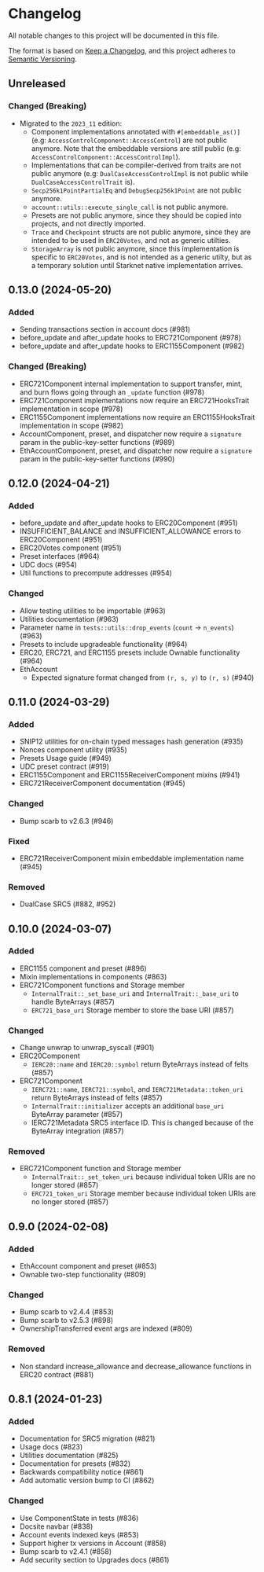 <!-- markdownlint-disable MD024 -->
# Changelog

All notable changes to this project will be documented in this file.

The format is based on [Keep a Changelog](https://keepachangelog.com/en/1.1.0/),
and this project adheres to [Semantic Versioning](https://semver.org/spec/v2.0.0.html).

## Unreleased

### Changed (Breaking)

- Migrated to the `2023_11` edition:
  - Component implementations annotated with `#[embeddable_as()]` (e.g: `AccessControlComponent::AccessControl`) are not public anymore. Note that the embeddable versions are still public (e.g: `AccessControlComponent::AccessControlImpl`).
  - Implementations that can be compiler-derived from traits are not public anymore (e.g: `DualCaseAccessControlImpl` is not public while `DualCaseAccessControlTrait` is).
  - `Secp256k1PointPartialEq` and `DebugSecp256k1Point` are not public anymore.
  - `account::utils::execute_single_call` is not public anymore.
  - Presets are not public anymore, since they should be copied into projects, and not directly imported.
  - `Trace` and `Checkpoint` structs are not public anymore, since they are intended to be used in `ERC20Votes`, and not as generic utilties.
  - `StorageArray` is not public anymore, since this implementation is specific to `ERC20Votes`, and is not intended as a generic utilty, but as a temporary solution until Starknet native implementation arrives.

## 0.13.0 (2024-05-20)

### Added

- Sending transactions section in account docs (#981)
- before_update and after_update hooks to ERC721Component (#978)
- before_update and after_update hooks to ERC1155Component (#982)

### Changed (Breaking)

- ERC721Component internal implementation to support transfer, mint, and burn flows going through an `_update` function (#978)
- ERC721Component implementations now require an ERC721HooksTrait implementation in scope (#978)
- ERC1155Component implementations now require an ERC1155HooksTrait implementation in scope (#982)
- AccountComponent, preset, and dispatcher now require a `signature` param in the public-key-setter functions (#989)
- EthAccountComponent, preset, and dispatcher now require a `signature` param in the public-key-setter functions (#990)

## 0.12.0 (2024-04-21)

### Added

- before_update and after_update hooks to ERC20Component (#951)
- INSUFFICIENT_BALANCE and INSUFFICIENT_ALLOWANCE errors to ERC20Component (#951)
- ERC20Votes component (#951)
- Preset interfaces (#964)
- UDC docs (#954)
- Util functions to precompute addresses (#954)

### Changed

- Allow testing utilities to be importable (#963)
- Utilities documentation (#963)
- Parameter name in `tests::utils::drop_events` (`count` -> `n_events`) (#963)
- Presets to include upgradeable functionality (#964)
- ERC20, ERC721, and ERC1155 presets include Ownable functionality (#964)
- EthAccount
  - Expected signature format changed from `(r, s, y)` to `(r, s)` (#940)

## 0.11.0 (2024-03-29)

### Added

- SNIP12 utilities for on-chain typed messages hash generation (#935)
- Nonces component utility (#935)
- Presets Usage guide (#949)
- UDC preset contract (#919)
- ERC1155Component and ERC1155ReceiverComponent mixins (#941)
- ERC721ReceiverComponent documentation (#945)

### Changed

- Bump scarb to v2.6.3 (#946)

### Fixed

- ERC721ReceiverComponent mixin embeddable implementation name (#945)

### Removed

- DualCase SRC5 (#882, #952)

## 0.10.0 (2024-03-07)

### Added

- ERC1155 component and preset (#896)
- Mixin implementations in components (#863)
- ERC721Component functions and Storage member
  - `InternalTrait::_set_base_uri` and `InternalTrait::_base_uri` to handle ByteArrays (#857)
  - `ERC721_base_uri` Storage member to store the base URI (#857)

### Changed

- Change unwrap to unwrap_syscall (#901)
- ERC20Component
  - `IERC20::name` and `IERC20::symbol` return ByteArrays instead of felts (#857)
- ERC721Component
  - `IERC721::name`, `IERC721::symbol`, and `IERC721Metadata::token_uri` return ByteArrays instead of felts (#857)
  - `InternalTrait::initializer` accepts an additional `base_uri` ByteArray parameter (#857)
  - IERC721Metadata SRC5 interface ID. This is changed because of the ByteArray integration (#857)

### Removed

- ERC721Component function and Storage member
  - `InternalTrait::_set_token_uri` because individual token URIs are no longer stored (#857)
  - `ERC721_token_uri` Storage member because individual token URIs are no longer stored (#857)

## 0.9.0 (2024-02-08)

### Added

- EthAccount component and preset (#853)
- Ownable two-step functionality (#809)

### Changed

- Bump scarb to v2.4.4 (#853)
- Bump scarb to v2.5.3 (#898)
- OwnershipTransferred event args are indexed (#809)

### Removed

- Non standard increase_allowance and decrease_allowance functions in ERC20 contract (#881)

## 0.8.1 (2024-01-23)

### Added

- Documentation for SRC5 migration (#821)
- Usage docs (#823)
- Utilities documentation (#825)
- Documentation for presets (#832)
- Backwards compatibility notice (#861)
- Add automatic version bump to CI (#862)

### Changed

- Use ComponentState in tests (#836)
- Docsite navbar (#838)
- Account events indexed keys (#853)
- Support higher tx versions in Account (#858)
- Bump scarb to v2.4.1 (#858)
- Add security section to Upgrades docs (#861)
